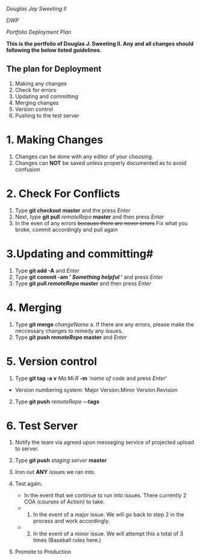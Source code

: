 *Douglas Jay Sweeting II*

*DWP*

*Portfolio Deployment Plan*



**This is the portfolio of Douglas J. Sweeting II. Any and all changes should following the below listed guidelines.** 


## The plan for Deployment
1. Making any changes
2. Check for errors
3. Updating and committing
4. Merging changes 
5. Version control
5. Pushing to the test server



# 1.  Making Changes #
1. Changes can be done with any editor of your choosing.
2. Changes can **NOT** be saved unless properly documented as to avoid confusion

# 2.  Check For Conflicts #
1.  Type **git checkout master** and the press *Enter* 
2.  Next, type **git pull** *remoteRepo* **master** and then press *Enter*
3. In the even of any errors ~~because there are never errors~~ Fix what you broke, commit accordingly and pull again

# 3.Updating and committing#
1.  Type **git add -A** and *Enter*
2.  Type **git commit -am ' _Something helpful_ '** and press *Enter*
3.  Type **git pull _remoteRepo_ master** and then press *Enter*

# 4. Merging #
1.  Type **git merge** *changeName*
a. If there are any errors, please make the neccessary changes to remedy any issues.   
2.  Type **git push _remoteRepo_ master** and *Enter*	

# 5. Version control #
1.  Type **git tag -a v** *Ma.Mi.R* **-m** *'name of code* and press *Enter*'
- Version numbering system: Major Version.Minor Version.Revision
2.  Type **git push** *remoteRepo* **--tags**

# 6.  Test Server  #
1.  Notify the team via agreed upon messeging service of projected upload to server.
2.  Type **git push** *staging server* **master**
3.  Iron out **ANY** issues we ran into.
4.  Test again.
	  - In the event that we continue to run into issues. There currently 2 COA (courses of Action) to take.  
	  - 1.  In the event of a major issue. We will go back to step 2 in the process and work accordingly.
	  - 2.  In the event of a minor issue. We will attempt this a total of 3 times (Baseball rules here.)

5.  Promote to Production